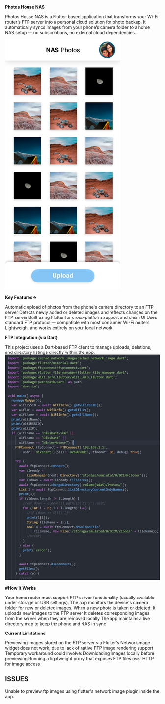 **Photos House NAS**

Photos House NAS is a Flutter-based application that transforms your Wi-Fi router’s FTP server into a personal cloud solution for photo backup. It automatically syncs images from your phone’s camera folder to a home NAS setup — no subscriptions, no external cloud dependencies.

![alt text](img.png)

**Key Features->**

Automatic upload of photos from the phone's camera directory to an FTP server
Detects newly added or deleted images and reflects changes on the FTP server
Built using Flutter for cross-platform support and clean UI
Uses standard FTP protocol — compatible with most consumer Wi-Fi routers
Lightweight and works entirely on your local network

**FTP Integration (via Dart)**

This project uses a Dart-based FTP client to manage uploads, deletions, and directory listings directly within the app.
![alttest](./code.jpg)

**#How It Works**

Your home router must support FTP server functionality (usually available under storage or USB settings).
The app monitors the device's camera folder for new or deleted images.
When a new photo is taken or deleted:
It uploads new images to the FTP server
It deletes corresponding images from the server when they are removed locally
The app maintains a live directory map to keep the phone and NAS in sync

**Current Limitations**

Previewing images stored on the FTP server via Flutter’s NetworkImage widget does not work, due to lack of native FTP image rendering support
Temporary workaround could involve:
Downloading images locally before previewing
Running a lightweight proxy that exposes FTP files over HTTP for image access

## ISSUES
Unable to preview ftp images using flutter's network image plugin inside the app.
